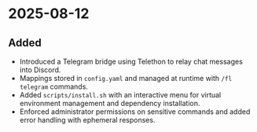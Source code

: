 # 2025-08-12

## Added
- Introduced a Telegram bridge using Telethon to relay chat messages into Discord.
- Mappings stored in `config.yaml` and managed at runtime with `/fl telegram` commands.
- Added `scripts/install.sh` with an interactive menu for virtual environment management and dependency installation.
- Enforced administrator permissions on sensitive commands and added error handling with ephemeral responses.

